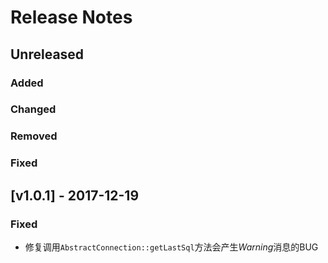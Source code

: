 # Release Notes

## Unreleased

### Added

### Changed

### Removed

### Fixed

## [v1.0.1] - 2017-12-19

### Fixed
- 修复调用`AbstractConnection::getLastSql`方法会产生*Warning*消息的BUG